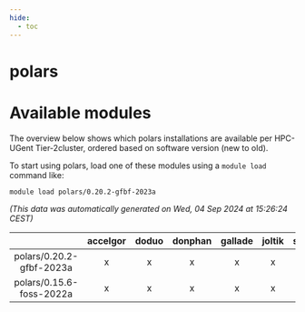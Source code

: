 ```yaml
---
hide:
  - toc
---
```


polars
======

# Available modules


The overview below shows which polars installations are available per HPC-UGent Tier-2cluster, ordered based on software version (new to old).

To start using polars, load one of these modules using a `module load` command like:

```shell
module load polars/0.20.2-gfbf-2023a
```

*(This data was automatically generated on Wed, 04 Sep 2024 at 15:26:24 CEST)*  

| |accelgor|doduo|donphan|gallade|joltik|shinx|skitty|
| :---: | :---: | :---: | :---: | :---: | :---: | :---: | :---: |
|polars/0.20.2-gfbf-2023a|x|x|x|x|x|x|x|
|polars/0.15.6-foss-2022a|x|x|x|x|x|-|x|
